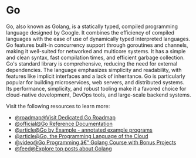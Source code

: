 # Go

Go, also known as Golang, is a statically typed, compiled programming language designed by Google. It combines the efficiency of compiled languages with the ease of use of dynamically typed interpreted languages. Go features built-in concurrency support through goroutines and channels, making it well-suited for networked and multicore systems. It has a simple and clean syntax, fast compilation times, and efficient garbage collection. Go's standard library is comprehensive, reducing the need for external dependencies. The language emphasizes simplicity and readability, with features like implicit interfaces and a lack of inheritance. Go is particularly popular for building microservices, web servers, and distributed systems. Its performance, simplicity, and robust tooling make it a favored choice for cloud-native development, DevOps tools, and large-scale backend systems.

Visit the following resources to learn more:

- [@roadmap@Visit Dedicated Go Roadmap](https://roadmap.sh/golang)
- [@official@Go Reference Documentation](https://go.dev/doc/)
- [@article@Go by Example - annotated example programs](https://gobyexample.com/)
- [@article@Go, the Programming Language of the Cloud](https://thenewstack.io/go-the-programming-language-of-the-cloud/)
- [@video@Go Programming â€“ Golang Course with Bonus Projects](https://www.youtube.com/watch?v=un6ZyFkqFKo)
- [@feed@Explore top posts about Golang](https://app.daily.dev/tags/golang?ref=roadmapsh)